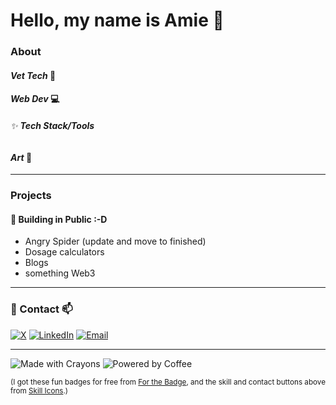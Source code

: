 # Hello, my name is Amie 👋

### About
#### *Vet Tech* 🐾

#### *Web Dev* 💻

###### ✨ **Tech Stack/Tools**

#### *Art* 🎨

---

### Projects
#### 🌱 Building in Public :-D 
- Angry Spider (update and move to finished)
- Dosage calculators
- Blogs
- something Web3

---

### 💬 Contact 📫
[![X](https://skillicons.dev/icons?i=twitter)](https://x.com/AmieRomano79)
[![LinkedIn](https://skillicons.dev/icons?i=linkedin)](https://linkedin.com/in/amie-romano-291159a2)
[![Email](https://skillicons.dev/icons?i=gmail)](mailto:amie.romano79@gmail.com)


---
![Made with Crayons](https://forthebadge.com/images/badges/made-with-crayons.png) 
![Powered by Coffee](https://forthebadge.com/images/badges/powered-by-coffee.png)

<sup>
(I got these fun badges for free from <a href="https://forthebadge.com">For the Badge</a>, and the skill and contact buttons above from <a href="https://skillicons.dev">Skill Icons</a>.)
</sup>

